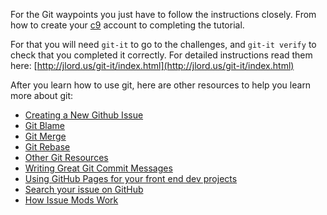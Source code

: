 For the Git waypoints you just have to follow the instructions closely. From how to create your [c9](http://c9.io/) account to completing the tutorial.

For that you will need `git-it` to go to the challenges, and `git-it verify` to check that you completed it correctly. For detailed instructions read them here: [http://jlord.us/git-it/index.html](http://jlord.us/git-it/index.html)

After you learn how to use git, here are other resources to help you learn more about git:

- [Creating a New Github Issue](https://github.com/FreeCodeCamp/FreeCodeCamp/wiki/Creating-a-New-Github-Issue)
- [Git Blame](https://github.com/FreeCodeCamp/FreeCodeCamp/wiki/Git-Blame)
- [Git Merge](https://github.com/FreeCodeCamp/FreeCodeCamp/wiki/git-merge)
- [Git Rebase](https://github.com/FreeCodeCamp/FreeCodeCamp/wiki/git-rebase)
- [Other Git Resources](https://github.com/FreeCodeCamp/FreeCodeCamp/wiki/Git-Resources)
- [Writing Great Git Commit Messages](https://github.com/FreeCodeCamp/FreeCodeCamp/wiki/Writing-great-git-commit-message)
- [Using GitHub Pages for your front end dev projects](https://github.com/FreeCodeCamp/FreeCodeCamp/wiki/Using-Github-Pages-for-your-front-end-development-projects)
- [Search your issue on GitHub](https://github.com/FreeCodeCamp/FreeCodeCamp/wiki/Searching-for-Your-Issue-on-Github)
- [How Issue Mods Work](https://github.com/FreeCodeCamp/FreeCodeCamp/wiki/How-GitHub-Issue-Moderators-AKA-Issue-Mods-Work)
